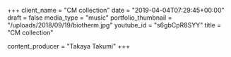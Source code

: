 +++
client_name = "CM collection"
date = "2019-04-04T07:29:45+00:00"
draft = false
media_type = "music"
portfolio_thumbnail = "/uploads/2018/09/19/biotherm.jpg"
youtube_id = "s6gbCpR8SYY"
title = "CM collection"

content_producer = "Takaya Takumi"
+++
